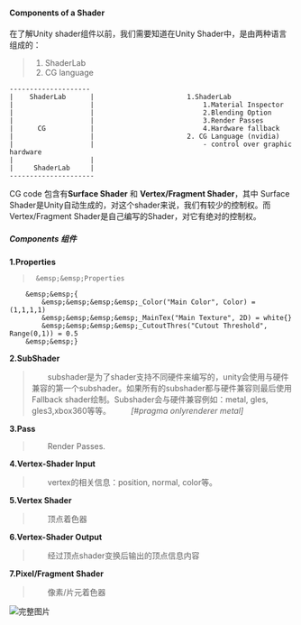 #### Components of a Shader
在了解Unity shader组件以前，我们需要知道在Unity Shader中，是由两种语言组成的：
>1. ShaderLab
>2. CG language

    --------------------
    |    ShaderLab      |                       1.ShaderLab
    |                   |                           1.Material Inspector
    |                   |                           2.Blending Option
    |                   |                           3.Render Passes
    |      CG           |                           4.Hardware fallback
    |                   |                       2. CG Language (nvidia)
    |                   |                           - control over graphic hardware
    |                   |    
    |     ShaderLab     |                
    ---------------------

CG code 包含有**Surface Shader** 和 **Vertex/Fragment Shader**，其中 Surface Shader是Unity自动生成的，对这个shader来说，我们有较少的控制权。而Vertex/Fragment Shader是自己编写的Shader，对它有绝对的控制权。

##### Components 组件
 **1.Properties**
>      &emsp;&emsp;Properties
        &emsp;&emsp;{
            &emsp;&emsp;&emsp;&emsp;_Color("Main Color", Color) = (1,1,1,1)
            &emsp;&emsp;&emsp;&emsp;_MainTex("Main Texture", 2D) = white{}
            &emsp;&emsp;&emsp;&emsp;_CutoutThres("Cutout Threshold", Range(0,1)) = 0.5
        &emsp;&emsp;}

**2.SubShader**
>&emsp;&emsp;subshader是为了shader支持不同硬件来编写的，unity会使用与硬件兼容的第一个subshader。如果所有的subshader都与硬件兼容则最后使用Fallback shader绘制。Subshader会与硬件兼容例如：metal, gles, gles3,xbox360等等。
>&emsp;&emsp; *[#pragma onlyrenderer metal]*

**3.Pass**
>&emsp;&emsp;Render Passes.

**4.Vertex-Shader Input**
>&emsp;&emsp;vertex的相关信息：position, normal, color等。

**5.Vertex Shader**
>&emsp;&emsp;顶点着色器

**6.Vertex-Shader Output**
>&emsp;&emsp;经过顶点shader变换后输出的顶点信息内容

**7.Pixel/Fragment Shader**
>&emsp;&emsp;像素/片元着色器

![完整图片](https://github.com/zhyrao/UnityShader/blob/master/Lesson/Lesson_03/Slide_03/slide_04.png?raw=true)
